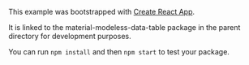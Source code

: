 This example was bootstrapped with [Create React App](https://github.com/facebook/create-react-app).

It is linked to the material-modeless-data-table package in the parent directory for development purposes.

You can run `npm install` and then `npm start` to test your package.
